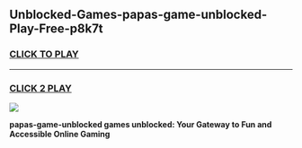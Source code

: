 
## Unblocked-Games-papas-game-unblocked-Play-Free-p8k7t
<h3>
<a href="https://premium76.site?title=papas-game-unblocked&ref=20A">CLICK TO PLAY</a></h3>
<hr>

<h3>
<a href="https://premium76.site?title=papas-game-unblocked&ref=20A">CLICK 2 PLAY</a>
  
</h3>

<a href="https://premium76.site?title=papas-game-unblocked&ref=20A"><img src="https://clearcache.store/games.png"></a>


**papas-game-unblocked games unblocked: Your Gateway to Fun and Accessible Online Gaming**
